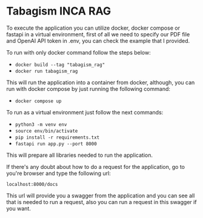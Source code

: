 # Tabagism INCA RAG

To execute the application you can utilize docker, docker compose or fastapi in a virtual environment, first of all we need to specify our PDF file and OpenAI API token in .env, you can check the example that I provided. 

To run with only docker command follow the steps below:

- `docker build --tag "tabagism_rag"`
- `docker run tabagism_rag`

This will run the application into a container from docker, although, you can run with docker compose by just running the following command:

- `docker compose up`

To run as a virtual environment just follow the next commands:

- `python3 -m venv env`
- `source env/bin/activate`
- `pip install -r requirements.txt`
- `fastapi run app.py --port 8000`

This will prepare all libraries needed to run the application.

If there's any doubt about how to do a request for the application, go to you're browser and type the following url:

`localhost:8000/docs`

This url will provide you a swagger from the application and you can see all that is needed to run a request, also you can run a request in this swagger if you want.